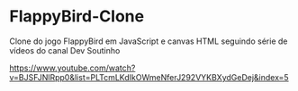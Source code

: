 # FlappyBird-Clone
Clone do jogo FlappyBird em JavaScript e canvas HTML seguindo série de vídeos do canal Dev Soutinho

https://www.youtube.com/watch?v=BJSFJNlRpp0&list=PLTcmLKdIkOWmeNferJ292VYKBXydGeDej&index=5
